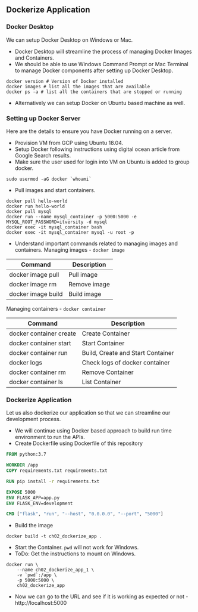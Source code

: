 ## Dockerize Application
### Docker Desktop
We can setup Docker Desktop on Windows or Mac.
* Docker Desktop will streamline the process of managing Docker Images and Containers.
* We should be able to use Windows Command Prompt or Mac Terminal to manage Docker components after setting up Docker Desktop.
```
docker version # Version of Docker installed
docker images # list all the images that are available
docker ps -a # list all the containers that are stopped or running
```
* Alternatively we can setup Docker on Ubuntu based machine as well.

### Setting up Docker Server
Here are the details to ensure you have Docker running on a server.
* Provision VM from GCP using Ubuntu 18.04.
* Setup Docker following instructions using digital ocean article from Google Search results.
* Make sure the user used for login into VM on Ubuntu is added to group docker.
```
sudo usermod -aG docker `whoami`
```
* Pull images and start containers.
```
docker pull hello-world
docker run hello-world
docker pull mysql
docker run --name mysql_container -p 5000:5000 -e MYSQL_ROOT_PASSWORD=itversity -d mysql
docker exec -it mysql_container bash
docker exec -it mysql_container mysql -u root -p
```
* Understand important commands related to managing images and containers.
Managing images - `docker image`

|Command           |Description |
|------------------|------------|
|docker image pull |Pull image  |
|docker image rm   |Remove image|
|docker image build|Build image |

Managing containers - `docker container`

|Command                |Description                       |
|-----------------------|----------------------------------|
|docker container create|Create Container                  |
|docker container start |Start Container                   |
|docker container run   |Build, Create and Start Container |
|docker logs            |Check logs of docker container    |
|docker container rm    |Remove Container                  |
|docker container ls    |List Container                    |

### Dockerize Application
Let us also dockerize our application so that we can streamline our development process.
* We will continue using Docker based approach to build run time environment to run the APIs.
* Create Dockerfile using Dockerfile of this repository
```dockerfile
FROM python:3.7

WORKDIR /app
COPY requirements.txt requirements.txt

RUN pip install -r requirements.txt

EXPOSE 5000
ENV FLASK_APP=app.py
ENV FLASK_ENV=development

CMD ["flask", "run", "--host", "0.0.0.0", "--port", "5000"]
```
* Build the image
```
docker build -t ch02_dockerize_app .
```
* Start the Container. `pwd` will not work for Windows.
* ToDo: Get the instructions to mount on Windows.
```
docker run \
    --name ch02_dockerize_app_1 \
    -v `pwd`:/app \
    -p 5000:5000 \
    ch02_dockerize_app
```
* Now we can go to the URL and see if it is working as expected or not - http://localhost:5000
